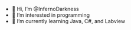 - 👋 Hi, I’m @InfernoDarkness
- 👀 I’m interested in programming
- 🌱 I’m currently learning Java, C#, and Labview
